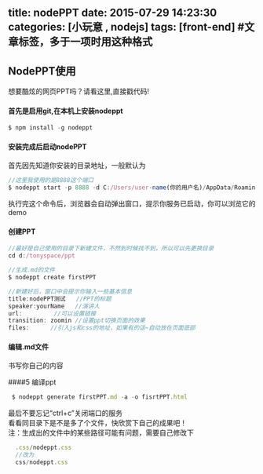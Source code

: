 title: nodePPT
date: 2015-07-29 14:23:30
categories: [小玩意 , nodejs]
tags: [front-end]    #文章标签，多于一项时用这种格式
---
## NodePPT使用

想要酷炫的网页PPT吗？请看这里,直接戳代码! 

####  首先是启用git,在本机上安装nodeppt
```javascript
$ npm install -g nodeppt
```
<!-- more -->

#### 安装完成后启动nodePPT   
首先因先知道你安装的目录地址，一般默认为
```javascript
//这里我使用的是8888这个端口
$ nodeppt start -p 8888 -d C:/Users/user-name(你的用户名)/AppData/Roaming/npm/node_modules/nodeppt

```
执行完这个命令后，浏览器会自动弹出窗口，提示你服务已启动，你可以浏览它的demo   
#### 创建PPT   

```javascript
//最好是自己使用的目录下新建文件，不然到时候找不到，所以可以先更换目录
cd d:/tonyspace/ppt

//生成.md的文件
$ nodeppt create firstPPT

//新建好后，窗口中会提示你输入一些基本信息
title:nodePPT测试   //PPT的标题
speaker:yourName   //演讲人
url:         //可以设置链接
transition: zoomin //设置ppt切换页面的效果
files:      //引入js和css的地址，如果有的话~自动放在页面底部
```
#### 编辑.md文件 

书写你自己的内容

####5 编译ppt
```javascript
 $ nodeppt generate firstPPT.md -a -o fisrtPPT.html
```
最后不要忘记“ctrl+c”关闭端口的服务   
看看同目录下是不是多了个文件，快欣赏下自己的成果吧！   
注：生成出的文件中的某些路径可能有问题，需要自己修改下
```javascript
  .css/nodeppt.css 
  //改为
  css/nodeppt.css
```